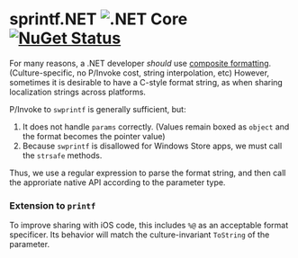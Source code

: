 # sprintf.NET   ![.NET Core](https://github.com/adamhewitt627/sprintf.NET/workflows/.NET%20Core/badge.svg?branch=master) [![NuGet Status](http://img.shields.io/nuget/v/sprintf.NET.svg?style=flat)](https://www.nuget.org/packages/sprintf.NET/)
For many reasons, a .NET developer *should* use [composite formatting](https://docs.microsoft.com/en-us/dotnet/standard/base-types/composite-formatting). (Culture-specific, no P/Invoke cost, string interpolation, etc) However, sometimes it is desirable to have a C-style format string, as when sharing localization strings across platforms.

P/Invoke to `swprintf` is generally sufficient, but:
1. It does not handle `params` correctly. (Values remain boxed as `object` and the format becomes the pointer value)
2. Because `swprintf` is disallowed for Windows Store apps, we must call the `strsafe` methods.

Thus, we use a regular expression to parse the format string, and then call the approriate native API according to the parameter type.



### Extension to `printf`
To improve sharing with iOS code, this includes `%@` as an acceptable format specificer. Its behavior will match the culture-invariant `ToString` of the parameter.
